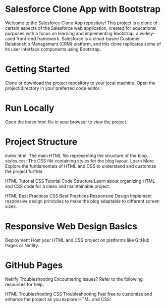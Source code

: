 # Salesforce Clone App with Bootstrap
 Welcome to the Salesforce Clone App repository! This project is a clone of certain aspects of the Salesforce web application, created for educational purposes with a focus on learning and implementing Bootstrap, a widely-used front-end framework. Salesforce is a cloud-based Customer Relationship Management (CRM) platform, and this clone replicates some of its user interface components using Bootstrap.

# Getting Started
Clone or download the project repository to your local machine. Open the project directory in your preferred code editor.

# Run Locally
Open the index.html file in your browser to view the project.

# Project Structure
index.html: The main HTML file representing the structure of the blog.
styles.css: The CSS file containing styles for the blog layout.
Learn More
Explore the fundamentals of HTML and CSS to understand and customize the project further.

HTML Tutorial
CSS Tutorial
Code Structure
Learn about organizing HTML and CSS code for a clean and maintainable project.

HTML Best Practices
CSS Best Practices
Responsive Design
Implement responsive design principles to make the blog adaptable to different screen sizes.

# Responsive Web Design Basics
Deployment
Host your HTML and CSS project on platforms like GitHub Pages or Netlify.

# GitHub Pages
Netlify
Troubleshooting
Encountering issues? Refer to the following resources for help:

HTML Troubleshooting
CSS Troubleshooting
Feel free to customize and enhance the project as you explore HTML and CSS!
